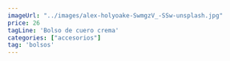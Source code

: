 ```yaml
---
imageUrl: "../images/alex-holyoake-SwmgzV_-SSw-unsplash.jpg"
price: 26
tagLine: 'Bolso de cuero crema'
categories: ["accesorios"]
tag: 'bolsos'
---
```

